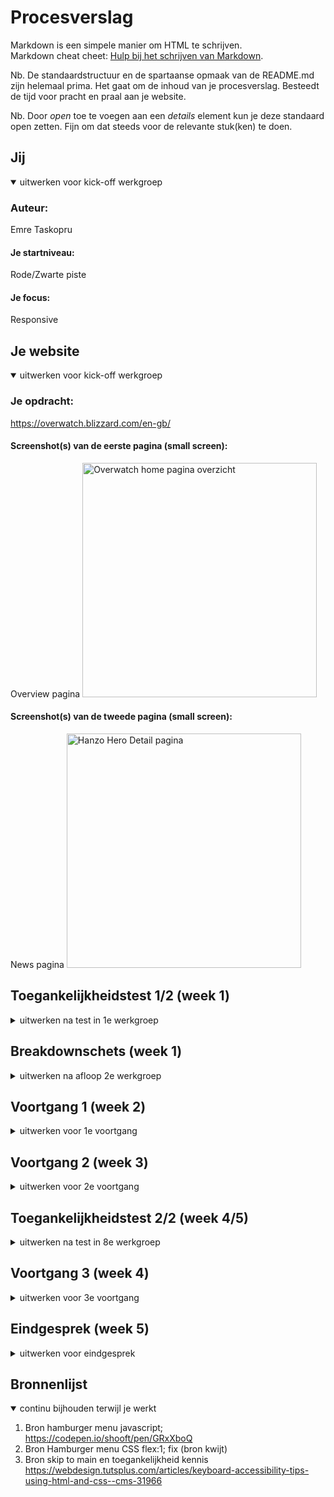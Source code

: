# Procesverslag
Markdown is een simpele manier om HTML te schrijven.  
Markdown cheat cheet: [Hulp bij het schrijven van Markdown](https://githucom/adam-p/markdown-here/wiki/Markdown-Cheatsheetb.).

Nb. De standaardstructuur en de spartaanse opmaak van de README.md zijn helemaal prima. Het gaat om de inhoud van je procesverslag. Besteedt de tijd voor pracht en praal aan je website.

Nb. Door *open* toe te voegen aan een *details* element kun je deze standaard open zetten. Fijn om dat steeds voor de relevante stuk(ken) te doen.





## Jij

<details open>
  <summary>uitwerken voor kick-off werkgroep</summary>

  ### Auteur:
  Emre Taskopru

  #### Je startniveau:
  Rode/Zwarte piste

  #### Je focus:
  Responsive
 
</details>





## Je website

<details open>
  <summary>uitwerken voor kick-off werkgroep</summary>

  ### Je opdracht:
  https://overwatch.blizzard.com/en-gb/ 

  #### Screenshot(s) van de eerste pagina (small screen): 
  Overview pagina 
  <img src="readme-images/pagina1.jpg" width="375px" alt="Overwatch home pagina overzicht">

  #### Screenshot(s) van de tweede pagina (small screen):
  News pagina 
  <img src="readme-images/pagina2.jpg" width="375px" alt="Hanzo Hero Detail pagina">
  
 
</details>



## Toegankelijkheidstest 1/2 (week 1)

<details>
  <summary>uitwerken na test in 1e werkgroep</summary>

  ### Bevindingen
  Lijst met je bevindingen die in de test naar voren kwamen:
  - Je kan op de site door alle interactieve elementen tabben
  - De screenreader begint met lezen in de footer? (screenreader in microsoft edge browser)

  #### Screenreader
  Hier korte omschrijving (met indien nodig afbeeldingen)
  - De screenreader begint met lezen in de footer inplaats van begin van de pagina waar je het verwacht. (screenreader van de browser Microsoft Edge)
  - Met Windows narrator worden de interactieve elementen erg goed beschreven maar is het moeilijk om te navigeren naar de stukken tekst.

  Hier een omschrijving van hoe het opgelost kan worden (met indien nodig afbeeldingen)
  - Door ook te kunnen tabben naar de headers en alinea's.

  #### Muis en Toetsenbord 
  Hier korte omschrijving (met indien nodig afbeeldingen)
  - Werkt zoals verwacht maar met screenreader aan is het onduidelijk hoe je de broodtekst laat lezen. Het leest met veel moeite 1 zin.
  Hier een omschrijving van hoe het opgelost kan worden (met indien nodig afbeeldingen)
  - Naar de broodtekst kunnen navigeren met tab alsof het een interactieve element is.

  #### Motoriek (shocks, elastiekjes)
  Hier korte omschrijving (met indien nodig afbeeldingen)
  Dit was niet van toepassing in de eerste week
  Hier een omschrijving van hoe het opgelost kan worden (met indien nodig afbeeldingen)
  N.v.t. in de eerste week

  #### Visueel (brillen, contrast, kleurenblind, dark/light). 
  Hier korte omschrijving (met indien nodig afbeeldingen)
  - Grotendeels niet van toepassing in de eerste week. Geen gebruik van dark/light mode en ook niet specifiek rekening gehouden met slechtzienden

  Hier een omschrijving van hoe het opgelost kan worden (met indien nodig afbeeldingen)
  n.v.t.
</details>



## Breakdownschets (week 1)

<details>
  <summary>uitwerken na afloop 2e werkgroep</summary>

  ### Pagina 1: 
  <img src="readme-images/pagina1-breakdown-schets.jpg" width="375px" alt="breakdown van pagina 1">

  ### Hamburger menu: 
  <img src="readme-images/hamburgermenu-breakdown-schets.jpg" width="375px" alt="hamburger menu">

  ### Pagina 2 - inclusief carousel: 
  <img src="readme-images/pagina2-breakdown-schets.jpg" width="375px" alt="breakdown van pagina 2">
</details>





## Voortgang 1 (week 2)

<details>
  <summary>uitwerken voor 1e voortgang</summary>

  ### Stand van zaken
  Voor de eerste voortgang gesprek had ik mijn eerste pagina grotendeels af. Een mobile en desktop navigatie bar gemaakt en ook helemaal reponsive gemaakt. Ik hb alleen moeite gehad met het importeren van de custom font die door de originele site werd gebruikt.


  ### Agenda voor meeting
  Hulp vragen met het importeren van custom font.


  ### Verslag van meeting
  Hulp gevraagd en gekregen met het toevoegen van custom fonts in me website.
  Ik wist dat je het moest toeveogen met @font-face maar wist niet precies hoe je de font
  hoort aan te spreken omdat het veel verschillende varianten had. De student assisstent heeft
  me hierin geholpen door 1 file specifiek aan te spreken en in css hier varianten mee te maken.

  - Font-face custom font toegevoegd
  - 1 font variant gekozen
  - Verschillende font varianten gemaakt met css (italic, bold, etc.)
</details>





## Voortgang 2 (week 3)

<details>
  <summary>uitwerken voor 2e voortgang</summary>

  ### Stand van zaken
  Ik loop al best wel lang vast met het maken van een carousel. Als eerst wou ik dit gaan doen met CSS omdat dat me makkelijk leek. Maar ik had nog niks met javascript gedaan dus ging ik daar eerst desk-research voor doen. Dit bleek een beetje ingewikkeld en onnodig omdat ik libraries moest gebruiken dus heb ik het alsnog met CSS flexbox proberen te doen. Dit duurde 2 tot 3 dagen en was uiteindelijk 10 minuten voor de voortgangsgesprek gelukt.


  ### Agenda voor meeting
  Omdat de carousel die ik 2/3 dagen probeerde te maken net 10 minuten voor de voortgangsgesprek was gelukt had ik niet veel om te vragen. Ik heb vooral hulp gevraagd over bepaalde elementen en of deze semantisch correct zijn.

  ### Verslag van meeting
  Ik had vrijweinig te doen deze voortgangsgesprek omdat ik de carousel net voor de les had gefixt na 2 dagen er aan te werken. Ik heb aantal CSS problemen opgelost.

  - Carousel werkend
  - Font CSS van de originele site na gemaakt
  - overal em veranderd naar rem in de CSS omdat het voor problemen zorgde na het veranderen van de 
    font grootte.
- ...

</details>





## Toegankelijkheidstest 2/2 (week 4/5)

<details>
  <summary>uitwerken na test in 8e werkgroep</summary>
  vooral eigen site

  ### Bevindingen
  Lijst met je bevindingen die in de test naar voren kwamen (geef ook aan wat er verbeterd is):
  - kleine tekst is moeilijk lezen wanneer je hand trilt door parkinsons (vooral dingen buiten de site)
  - 

  #### Screenreader
  Hier korte omschrijving (met indien nodig afbeeldingen)
  - Het begint met lezen onder de header
  - De alt tekst van interactieve elementen worden voorgelezen waardoor het duidelijkheid geeft over wat focussed is.
  - Op pagina 2 wordt bij de carousel items niet voorgelezen wat er geselecteerd is.

  Hier een omschrijving van hoe het opgelost kan worden (met indien nodig afbeeldingen)
  - Dit kan opgelost worden door de header in de main te zetten inplaats van er buiten.
  - De carousel items kunnen opgelezen worden door er handmatig een uitleg bij te zetten

  #### Muis en Toetsenbord 
  Hier korte omschrijving (met indien nodig afbeeldingen)
  - Makkelijk te navigeren naar alle interactieve elementen. Kan niet tabben naar broodtekst om dat hardop te laten voorlezen
  - De header wordt overgeslagen omdat het niet in de main zit

  Hier een omschrijving van hoe het opgelost kan worden (met indien nodig afbeeldingen)
  - Header in main zetten
  - Broodtekst focusable maken

  #### Motoriek (shocks, elastiekjes)
  Hier korte omschrijving (met indien nodig afbeeldingen)
  - Telefoon gebruik en navigatie is moeilijk omdat je geen goede controle hebt over je de "gestures". Ook tik je makkelijker bepaalde items peronguluk aan omdat je vinger door het trillen tegen je scherm kan aan komt wanneer je dat niet wilt.

  Hier een omschrijving van hoe het opgelost kan worden (met indien nodig afbeeldingen)
  - Je kan accidental touches oplossen door de interactie van interactieve elementen te veranderen naar longpress of double click.

  #### Visueel (brillen, contrast, kleurenblind, dark/light). 
  Hier korte omschrijving (met indien nodig afbeeldingen)
  - Het is in het algemeen nog redelijk goed te gebruiken. Het kost alleen meer moeite voor de gebruiker omdat hij meer moet inspanning moet gebruiken en meer moet focussen.

  Hier een omschrijving van hoe het opgelost kan worden (met indien nodig afbeeldingen)
  - Er is niet veel verandering nodig op de site. Indien nodig kan je hoger conrast of kleurenblind modus hebben op de site.
</details>





## Voortgang 3 (week 4)

<details>
  <summary>uitwerken voor 3e voortgang</summary>

  ### Stand van zaken
  Ik heb eerst mijn eigen hamburger menu proberen te maken met eigen javascript. Dit werkte maar de manier waar op ik het had gedaan was het niet mogelijk om transities/animatie toe te voegen aan de hamburger menu. Ik had heel lang gezocht naar de hamburger menu opdracht maar kon dit niet vinden omdat het alleen te zien was op kleine scherm. De docent heeft me geholpen met het vinden van de opdracht en heb ik vervolgens dit op mijn eigen manier toegevoegd aan mijn website.

  ### Agenda voor meeting
  Vragen over responsiveness images die veranderen op groter scherm en semantiek over label in de footer. Vragen over of het nodig is om een tweede media querie te maken voor tussen mobile en desktop.
  


  ### Verslag van meeting
  Vooral zelfstandig werken aan de read.me door terug te kijken in mijn github desktop commits.

  - Bewerkte website screenshots toevoegen aan de read-me.
  - Breakdown schets opnieuw maken.
  - Docent vragen over responsiveness.
  - Docent vragen over label semantiek in de footer.

</details>





## Eindgesprek (week 5)

<details>
  <summary>uitwerken voor eindgesprek</summary>

  ### Je uitkomst - karakteristiek screenshots:
  <img src="readme-images/pagina1-mobile.png" width="375px" alt="uitkomst pagina 1 mobile">
  <img src="readme-images/pagina1-desktop.png" width="375px" alt="uitkomst pagina 1 desktop">

  <img src="readme-images/pagina2-mobile.png" width="375px" alt="uitkomst pagina 2 mobile">
  <img src="readme-images/pagina2-desktop.png" width="375px" alt="uitkomst pagina 2 desktop">


  ### Dit ging goed/Heb ik geleerd: 
  Korte omschrijving met plaatjes
  - Ik had de site al in de eerste 2 weken grotendeels af.
  - Layout maken ging heel makkelijk met flexbox omdat ik al ervaring heb.
  - Ben geen errors opgelopen buiten 1 van mijn itteraties waarin ik ging experimenteren met 3 ul's in 1 navigatie bar.

  - Geleerd hoe je flexbox kan manipuleren op nog ingewikkeldere manieren om interactie na te bootsen (carousel).
  - Aantal CSS tricks geleerd.
  - Geleerd hoe je slide-in animatie maakt d.m.v. javascript en css (hamburger menu).
  - Veel toegankelijkheids kennis opgedaan en best practices geleerd.
  - Skip to main link
  <img src="readme-images/hamburger-menu.PNG" width="375px" alt="top">


  ### Dit was lastig/Is niet gelukt:
  Korte omschrijving met plaatjes
  - Het was heel erg moeilijk om een slideshow/carousel te maken met flexbox maar uiteindelijk gelukt.
  - Het was moeilijk om de flexbox carousel responsive te maken en werkend te houden.
  - Heel veel tijd besteed aan de navigaties op 1 of ander manier. Ik had grotendeels van de website al in de eerste 2 weken maar heb vervolgens in de komende weken heel veel gewerkt aan de navigatie menu's en hier meerdere malen op geittereerd.
  - het was erg irritant, koste veel tijd en maakte de css erg chaotisch en slordig doordat we elementen erg specifiek moesten aanspreken iedere keer en door specifiek aanspreken van elementen sommige css voorrang kreeg over anderen en vervolgens weer dubbel geschreven moesten worden om te overwriten. Vooral omdat we geen "class sets" konden maken moest ik iedere keer images, anchors, buttons, paragrafen, headers, icons, en etc volledig opnieuw aanspreken en stylen.
  - uiteindelijk is alles gelukt. Als ik meer tijd had zou ik alles pixel perfect uitwerken, toegankelijkheid drastisch verbeteren en een extra media query toevoegen voor betere responsiveness. Ik heb doordat ik deze dingen wou doen (perfectionisme) dus andere dingen niet afgekregen, het is niet realistisch om dat allemaal in zo weinig tijd te doen.
  <img src="readme-images/slide-carousel.PNG" width="375px" alt="bummer">

  - Ook wil ik even aangeven dat de site is veranderd. Er is in de navigatie search functie toegevoegd, de main pagina content is veranderd en tekst in de header van pagina 2 is veranderd. Ik heb voor een aantal dingen waybackmachine van archive.org gebruikt om te kijken naar archived snapshots van de vorige versie. Maar deze is alleen deels beschikbaar.
</details>





## Bronnenlijst

<details open>
  <summary>continu bijhouden terwijl je werkt</summary>

  1. Bron hamburger menu javascript; https://codepen.io/shooft/pen/GRxXboQ 
  2. Bron Hamburger menu CSS flex:1; fix (bron kwijt)
  3. Bron skip to main en toegankelijkheid kennis https://webdesign.tutsplus.com/articles/keyboard-accessibility-tips-using-html-and-css--cms-31966
</details>